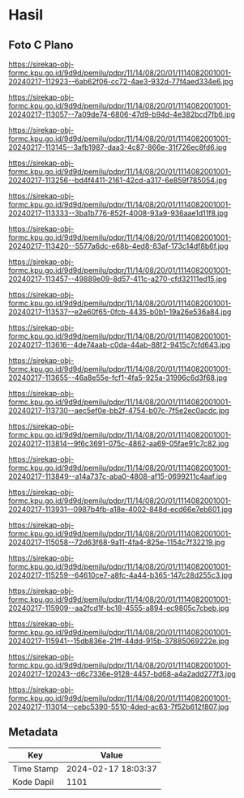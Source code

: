 # Hasil

## Foto C Plano

https://sirekap-obj-formc.kpu.go.id/9d9d/pemilu/pdpr/11/14/08/20/01/1114082001001-20240217-112923--6ab62f06-cc72-4ae3-932d-77f4aed334e6.jpg

https://sirekap-obj-formc.kpu.go.id/9d9d/pemilu/pdpr/11/14/08/20/01/1114082001001-20240217-113057--7a09de74-6806-47d9-b94d-4e382bcd7fb6.jpg

https://sirekap-obj-formc.kpu.go.id/9d9d/pemilu/pdpr/11/14/08/20/01/1114082001001-20240217-113145--3afb1987-daa3-4c87-866e-31f726ec8fd6.jpg

https://sirekap-obj-formc.kpu.go.id/9d9d/pemilu/pdpr/11/14/08/20/01/1114082001001-20240217-113256--bd4f4411-2161-42cd-a317-6e859f785054.jpg

https://sirekap-obj-formc.kpu.go.id/9d9d/pemilu/pdpr/11/14/08/20/01/1114082001001-20240217-113333--3ba1b776-852f-4008-93a9-936aae1d11f8.jpg

https://sirekap-obj-formc.kpu.go.id/9d9d/pemilu/pdpr/11/14/08/20/01/1114082001001-20240217-113420--5577a6dc-e68b-4ed8-83af-173c14df8b6f.jpg

https://sirekap-obj-formc.kpu.go.id/9d9d/pemilu/pdpr/11/14/08/20/01/1114082001001-20240217-113457--49889e09-8d57-411c-a270-cfd32111ed15.jpg

https://sirekap-obj-formc.kpu.go.id/9d9d/pemilu/pdpr/11/14/08/20/01/1114082001001-20240217-113537--e2e60f65-0fcb-4435-b0b1-19a26e536a84.jpg

https://sirekap-obj-formc.kpu.go.id/9d9d/pemilu/pdpr/11/14/08/20/01/1114082001001-20240217-113616--4de74aab-c0da-44ab-88f2-9415c7cfd643.jpg

https://sirekap-obj-formc.kpu.go.id/9d9d/pemilu/pdpr/11/14/08/20/01/1114082001001-20240217-113655--46a8e55e-fcf1-4fa5-925a-31996c6d3f68.jpg

https://sirekap-obj-formc.kpu.go.id/9d9d/pemilu/pdpr/11/14/08/20/01/1114082001001-20240217-113730--aec5ef0e-bb2f-4754-b07c-7f5e2ec0acdc.jpg

https://sirekap-obj-formc.kpu.go.id/9d9d/pemilu/pdpr/11/14/08/20/01/1114082001001-20240217-113814--9f6c3691-075c-4862-aa69-05fae91c7c82.jpg

https://sirekap-obj-formc.kpu.go.id/9d9d/pemilu/pdpr/11/14/08/20/01/1114082001001-20240217-113849--a14a737c-aba0-4808-af15-0699211c4aaf.jpg

https://sirekap-obj-formc.kpu.go.id/9d9d/pemilu/pdpr/11/14/08/20/01/1114082001001-20240217-113931--0987b4fb-a18e-4002-848d-ecd66e7eb601.jpg

https://sirekap-obj-formc.kpu.go.id/9d9d/pemilu/pdpr/11/14/08/20/01/1114082001001-20240217-115058--72d63f68-9a11-4fa4-825e-1154c7f32219.jpg

https://sirekap-obj-formc.kpu.go.id/9d9d/pemilu/pdpr/11/14/08/20/01/1114082001001-20240217-115259--64610ce7-a8fc-4a44-b365-147c28d255c3.jpg

https://sirekap-obj-formc.kpu.go.id/9d9d/pemilu/pdpr/11/14/08/20/01/1114082001001-20240217-115909--aa2fcd1f-bc18-4555-a894-ec9805c7cbeb.jpg

https://sirekap-obj-formc.kpu.go.id/9d9d/pemilu/pdpr/11/14/08/20/01/1114082001001-20240217-115941--15db836e-21ff-44dd-915b-37885069222e.jpg

https://sirekap-obj-formc.kpu.go.id/9d9d/pemilu/pdpr/11/14/08/20/01/1114082001001-20240217-120243--d6c7336e-9128-4457-bd68-a4a2add277f3.jpg

https://sirekap-obj-formc.kpu.go.id/9d9d/pemilu/pdpr/11/14/08/20/01/1114082001001-20240217-113014--cebc5390-5510-4ded-ac63-7f52b612f807.jpg


## Metadata

| Key        | Value               |
| ---------- | ------------------- |
| Time Stamp | 2024-02-17 18:03:37 |
| Kode Dapil | 1101                |



